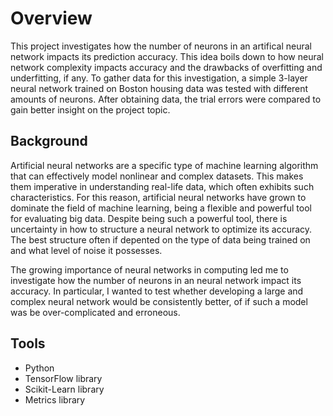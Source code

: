 # Overview
This project investigates how the number of neurons in an artifical neural network impacts its prediction accuracy. This idea
boils down to how neural network complexity impacts accuracy and the drawbacks of overfitting and underfitting, if any. To gather
data for this investigation, a simple 3-layer neural network trained on Boston housing data was tested with different amounts 
of neurons. After obtaining data, the trial errors were compared to gain better insight on the project topic.

## Background
Artificial neural networks are a specific type of machine learning algorithm that can effectively model nonlinear and complex datasets. This 
makes them imperative in understanding real-life data, which often exhibits such characteristics. For this reason, artificial neural networks 
have grown to dominate the field of machine learning, being a flexible and powerful tool for evaluating big data. Despite being such a
powerful tool, there is uncertainty in how to structure a neural network to optimize its accuracy. The best structure often if depented on
the type of data being trained on and what level of noise it possesses.

The growing importance of neural networks in computing led me to investigate how the number of neurons in an neural network impact its accuracy.
In particular, I wanted to test whether developing a large and complex neural network would be consistently better, of if such a model was be
over-complicated and erroneous.

## Tools
- Python
- TensorFlow library
- Scikit-Learn library
- Metrics library
